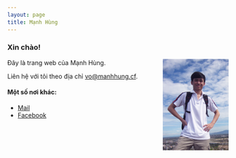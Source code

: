 ```yaml
---
layout: page
title: Mạnh Hùng
---
```

### Xin chào!
<img src="/ava2.jpg" align="right" width="150px">
Đây là trang web của Mạnh Hùng.

Liên hệ với tôi theo địa chỉ [vo@manhhung.cf](mailto:vo@manhhung.cf).

#### Một số nơi khác:

- [Mail](http://mail.google.com/a/manhhung.cf)
- [Facebook](http://fb.com/bena0310)